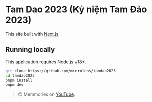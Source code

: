 # Tam Dao 2023 (Kỷ niệm Tam Đảo 2023)

This site built with [Next.js](https://nextjs.org).

## Running locally

This application requires Node.js v18+.

```sh
git clone https://github.com/microlens/tamdao2023
cd tamdao2023
pnpm install
pnpm dev
```

> 😊 Memmories on [YouTube](https://www.youtube.com/playlist?list=PLms0b5Z8uXzAsFxoARxvt_gFcDFWuTUwR).

